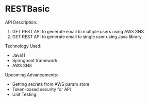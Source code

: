 # RESTBasic

API Description: 

1) GET REST API to generate email to multiple users using AWS SNS
2) GET REST API to generate email to single user using Java library.

Technology Used:
- Java11
- Springboot framework
- AWS SNS

Upcoming Advancements:
- Getting secrets from AWS param store
- Token-based security for API
- Unit Testing
